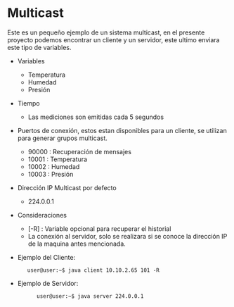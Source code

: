 # Multicast
  
 Este es un pequeño ejemplo de un sistema multicast, en el presente proyecto podemos encontrar un cliente y un servidor, este ultimo enviara este tipo de variables. 
 
   * Variables
        * Temperatura
        * Humedad
        * Presión
        
   * Tiempo 
        * Las mediciones son emitidas cada 5 segundos
        
       
   * Puertos de conexión, estos estan disponibles para un cliente, se utilizan para generar grupos multicast.
   
        * 90000 : Recuperación de mensajes
        * 10001 : Temperatura
        * 10002 : Humedad
        * 10003 : Presión
        
   * Dirección IP Multicast por defecto
   
        * 224.0.0.1    
    
   * Consideraciones
        * [-R] : Variable opcional para recuperar el historial    
        * La conexión al servidor, solo se realizara si se conoce la dirección IP de la maquina antes mencionada.      
    
   * Ejemplo del Cliente:
   
            user@user:∼$ java client 10.10.2.65 101 -R  
   * Ejemplo de Servidor:
         
               user@user:∼$ java server 224.0.0.1
       
